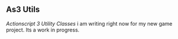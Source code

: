 ## As3 Utils

*Actionscript 3 Utility Classes* i am writing right now for my new game project.
Its a work in progress.